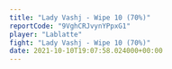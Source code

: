 ```yaml
---
title: "Lady Vashj - Wipe 10 (70%)"
reportCode: "9VghCRJvynYPpxG1"
player: "Lablatte"
fight: "Lady Vashj - Wipe 10 (70%)"
date: 2021-10-10T19:07:58.024000+00:00
---
```


